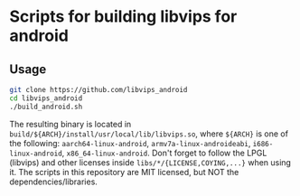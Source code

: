 # Scripts for building libvips for android
## Usage
```bash
git clone https://github.com/libvips_android
cd libvips_android
./build_android.sh
```
 The resulting binary is located in `build/${ARCH}/install/usr/local/lib/libvips.so`, where `${ARCH}` is one of the following: `aarch64-linux-android`, `armv7a-linux-androideabi`, `i686-linux-android`, `x86_64-linux-android`.
 Don't forget to follow the LPGL (libvips) and other licenses inside `libs/*/{LICENSE,COYING,...}` when using it. The scripts in this repository are MIT licensed, but NOT the dependencies/libraries.

